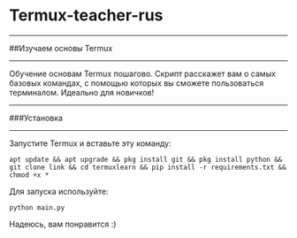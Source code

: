 # Termux-teacher-rus

------------


##Изучаем основы Termux

                
----

Обучение основам Termux пошагово. Скрипт расскажет вам о самых базовых командах, с помощью которых вы сможете пользоваться терминалом. Идеально для новичков!


------------

###Установка

------------

Запустите Termux и вставьте эту команду:

`apt update && apt upgrade && pkg install git && pkg install python && git clone link && cd termuxlearn && pip install -r requirements.txt && chmod +x *`

Для запуска используйте:

`python main.py`

Надеюсь, вам понравится :)

